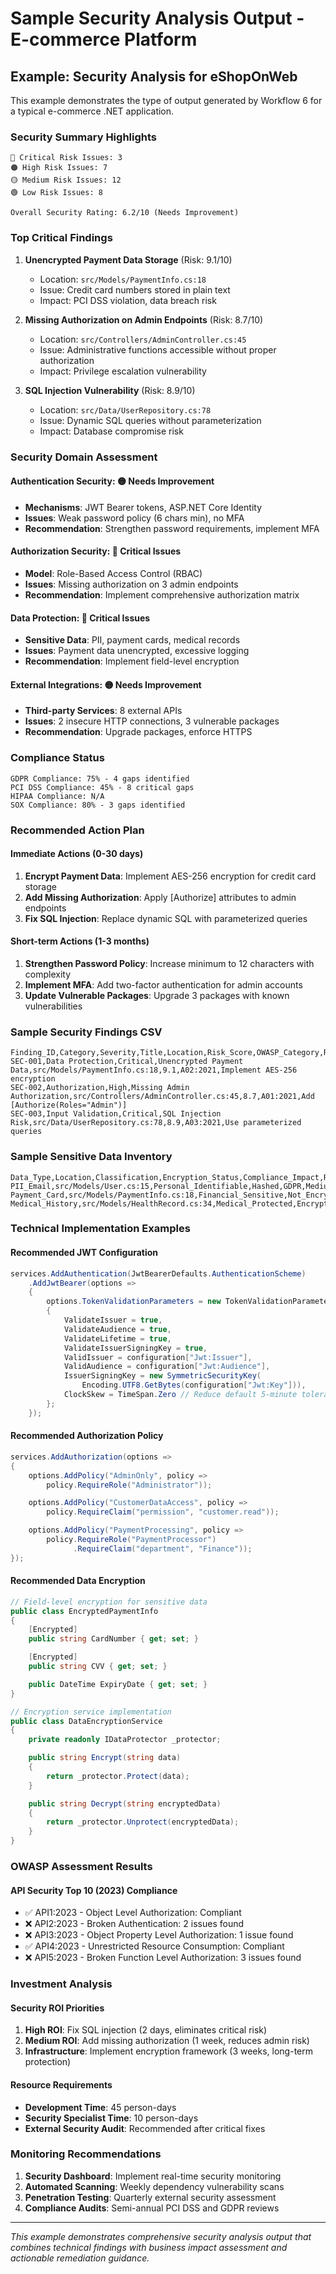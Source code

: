 # Sample Security Analysis Output - E-commerce Platform

## Example: Security Analysis for eShopOnWeb

This example demonstrates the type of output generated by Workflow 6 for a typical e-commerce .NET application.

### Security Summary Highlights

```
🔴 Critical Risk Issues: 3
🟠 High Risk Issues: 7
🟡 Medium Risk Issues: 12
🟢 Low Risk Issues: 8

Overall Security Rating: 6.2/10 (Needs Improvement)
```

### Top Critical Findings

1. **Unencrypted Payment Data Storage** (Risk: 9.1/10)
   - Location: `src/Models/PaymentInfo.cs:18`
   - Issue: Credit card numbers stored in plain text
   - Impact: PCI DSS violation, data breach risk

2. **Missing Authorization on Admin Endpoints** (Risk: 8.7/10)
   - Location: `src/Controllers/AdminController.cs:45`
   - Issue: Administrative functions accessible without proper authorization
   - Impact: Privilege escalation vulnerability

3. **SQL Injection Vulnerability** (Risk: 8.9/10)
   - Location: `src/Data/UserRepository.cs:78`
   - Issue: Dynamic SQL queries without parameterization
   - Impact: Database compromise risk

### Security Domain Assessment

#### Authentication Security: 🟡 Needs Improvement
- **Mechanisms**: JWT Bearer tokens, ASP.NET Core Identity
- **Issues**: Weak password policy (6 chars min), no MFA
- **Recommendation**: Strengthen password requirements, implement MFA

#### Authorization Security: 🔴 Critical Issues
- **Model**: Role-Based Access Control (RBAC)
- **Issues**: Missing authorization on 3 admin endpoints
- **Recommendation**: Implement comprehensive authorization matrix

#### Data Protection: 🔴 Critical Issues
- **Sensitive Data**: PII, payment cards, medical records
- **Issues**: Payment data unencrypted, excessive logging
- **Recommendation**: Implement field-level encryption

#### External Integrations: 🟡 Needs Improvement
- **Third-party Services**: 8 external APIs
- **Issues**: 2 insecure HTTP connections, 3 vulnerable packages
- **Recommendation**: Upgrade packages, enforce HTTPS

### Compliance Status

```
GDPR Compliance: 75% - 4 gaps identified
PCI DSS Compliance: 45% - 8 critical gaps
HIPAA Compliance: N/A
SOX Compliance: 80% - 3 gaps identified
```

### Recommended Action Plan

#### Immediate Actions (0-30 days)
1. **Encrypt Payment Data**: Implement AES-256 encryption for credit card storage
2. **Add Missing Authorization**: Apply [Authorize] attributes to admin endpoints
3. **Fix SQL Injection**: Replace dynamic SQL with parameterized queries

#### Short-term Actions (1-3 months)
1. **Strengthen Password Policy**: Increase minimum to 12 characters with complexity
2. **Implement MFA**: Add two-factor authentication for admin accounts
3. **Update Vulnerable Packages**: Upgrade 3 packages with known vulnerabilities

### Sample Security Findings CSV

```csv
Finding_ID,Category,Severity,Title,Location,Risk_Score,OWASP_Category,Remediation
SEC-001,Data Protection,Critical,Unencrypted Payment Data,src/Models/PaymentInfo.cs:18,9.1,A02:2021,Implement AES-256 encryption
SEC-002,Authorization,High,Missing Admin Authorization,src/Controllers/AdminController.cs:45,8.7,A01:2021,Add [Authorize(Roles="Admin")]
SEC-003,Input Validation,Critical,SQL Injection Risk,src/Data/UserRepository.cs:78,8.9,A03:2021,Use parameterized queries
```

### Sample Sensitive Data Inventory

```csv
Data_Type,Location,Classification,Encryption_Status,Compliance_Impact,Risk_Level
PII_Email,src/Models/User.cs:15,Personal_Identifiable,Hashed,GDPR,Medium
Payment_Card,src/Models/PaymentInfo.cs:18,Financial_Sensitive,Not_Encrypted,PCI_DSS,Critical
Medical_History,src/Models/HealthRecord.cs:34,Medical_Protected,Encrypted_AES256,HIPAA,Low
```

### Technical Implementation Examples

#### Recommended JWT Configuration
```csharp
services.AddAuthentication(JwtBearerDefaults.AuthenticationScheme)
    .AddJwtBearer(options =>
    {
        options.TokenValidationParameters = new TokenValidationParameters
        {
            ValidateIssuer = true,
            ValidateAudience = true,
            ValidateLifetime = true,
            ValidateIssuerSigningKey = true,
            ValidIssuer = configuration["Jwt:Issuer"],
            ValidAudience = configuration["Jwt:Audience"],
            IssuerSigningKey = new SymmetricSecurityKey(
                Encoding.UTF8.GetBytes(configuration["Jwt:Key"])),
            ClockSkew = TimeSpan.Zero // Reduce default 5-minute tolerance
        };
    });
```

#### Recommended Authorization Policy
```csharp
services.AddAuthorization(options =>
{
    options.AddPolicy("AdminOnly", policy =>
        policy.RequireRole("Administrator"));

    options.AddPolicy("CustomerDataAccess", policy =>
        policy.RequireClaim("permission", "customer.read"));

    options.AddPolicy("PaymentProcessing", policy =>
        policy.RequireRole("PaymentProcessor")
              .RequireClaim("department", "Finance"));
});
```

#### Recommended Data Encryption
```csharp
// Field-level encryption for sensitive data
public class EncryptedPaymentInfo
{
    [Encrypted]
    public string CardNumber { get; set; }

    [Encrypted]
    public string CVV { get; set; }

    public DateTime ExpiryDate { get; set; }
}

// Encryption service implementation
public class DataEncryptionService
{
    private readonly IDataProtector _protector;

    public string Encrypt(string data)
    {
        return _protector.Protect(data);
    }

    public string Decrypt(string encryptedData)
    {
        return _protector.Unprotect(encryptedData);
    }
}
```

### OWASP Assessment Results

#### API Security Top 10 (2023) Compliance
- ✅ API1:2023 - Object Level Authorization: Compliant
- ❌ API2:2023 - Broken Authentication: 2 issues found
- ❌ API3:2023 - Object Property Level Authorization: 1 issue found
- ✅ API4:2023 - Unrestricted Resource Consumption: Compliant
- ❌ API5:2023 - Broken Function Level Authorization: 3 issues found

### Investment Analysis

#### Security ROI Priorities
1. **High ROI**: Fix SQL injection (2 days, eliminates critical risk)
2. **Medium ROI**: Add missing authorization (1 week, reduces admin risk)
3. **Infrastructure**: Implement encryption framework (3 weeks, long-term protection)

#### Resource Requirements
- **Development Time**: 45 person-days
- **Security Specialist Time**: 10 person-days
- **External Security Audit**: Recommended after critical fixes

### Monitoring Recommendations

1. **Security Dashboard**: Implement real-time security monitoring
2. **Automated Scanning**: Weekly dependency vulnerability scans
3. **Penetration Testing**: Quarterly external security assessment
4. **Compliance Audits**: Semi-annual PCI DSS and GDPR reviews

---

*This example demonstrates comprehensive security analysis output that combines technical findings with business impact assessment and actionable remediation guidance.*